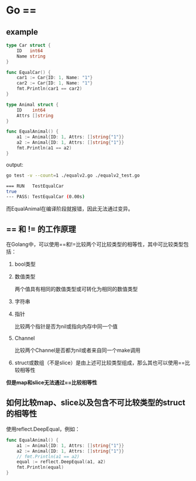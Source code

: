 # Go ==

## example
```Go
type Car struct {
	ID   int64
	Name string
}

func EqualCar() {
	car1 := Car{ID: 1, Name: "1"}
	car2 := Car{ID: 1, Name: "1"}
	fmt.Println(car1 == car2)
}

type Animal struct {
	ID    int64
	Attrs []string
}

func EqualAnimal() {
	a1 := Animal{ID: 1, Attrs: []string{"1"}}
	a2 := Animal{ID: 1, Attrs: []string{"1"}}
	fmt.Println(a1 == a2)
}
```

output:
```bash
go test -v --count=1 ./equalv2.go ./equalv2_test.go

=== RUN   TestEqualCar
true
--- PASS: TestEqualCar (0.00s)
```

而EqualAnimal在编译阶段就报错，因此无法通过变异。


## == 和 != 的工作原理
在Golang中，可以使用==和!=比较两个可比较类型的相等性，其中可比较类型包括：

1. bool类型
2. 数值类型

    两个值具有相同的数值类型或可转化为相同的数值类型
3. 字符串
4. 指针

    比较两个指针是否为nil或指向内存中同一个值
5. Channel

    比较两个Channel是否都为nil或者来自同一个make调用
6. struct或数组（不是slice）是由上述可比较类型组成，那么其也可以使用==比较相等性

**但是map和slice无法通过==比较相等性**


## 如何比较map、slice以及包含不可比较类型的struct的相等性
使用reflect.DeepEqual，例如：
```Go
func EqualAnimal() {
	a1 := Animal{ID: 1, Attrs: []string{"1"}}
	a2 := Animal{ID: 1, Attrs: []string{"1"}}
	// fmt.Println(a1 == a2)
	equal := reflect.DeepEqual(a1, a2)
	fmt.Println(equal)
}
```